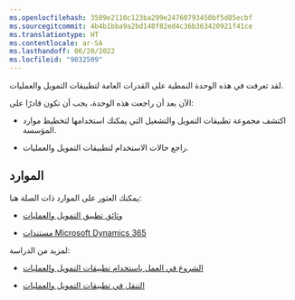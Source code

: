 ```yaml
---
ms.openlocfilehash: 3589e2110c123ba299e24760793450bf5d85ecbf
ms.sourcegitcommit: 4b4b1bba9a2bd140f82ed4c36b363420921f41ce
ms.translationtype: HT
ms.contentlocale: ar-SA
ms.lasthandoff: 06/20/2022
ms.locfileid: "9032509"
---
```


لقد تعرفت في هذه الوحدة النمطية على القدرات العامة لتطبيقات التمويل والعمليات. 

الآن بعد أن راجعت هذه الوحدة، يجب أن تكون قادرًا على:

- اكتشف مجموعة تطبيقات التمويل والتشغيل التي يمكنك استخدامها لتخطيط موارد المؤسسة.

- راجع حالات الاستخدام لتطبيقات التمويل والعمليات.

## <a name="resources"></a>الموارد

يمكنك العثور على الموارد ذات الصلة هنا:

- [وثائق تطبيق التمويل والعمليات](/dynamics365/fin-ops-core/fin-ops/)

- [مستندات Microsoft Dynamics 365](/dynamics365/)

لمزيد من الدراسة:

- [الشروع في العمل باستخدام تطبيقات التمويل والعمليات](/learn/paths/get-started-finance-operations/) 

- [التنقل في تطبيقات التمويل والعمليات](/learn/modules/navigate-finance-operations/)
